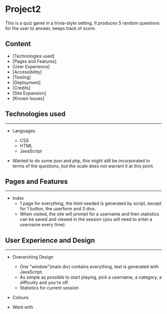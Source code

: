 # Project2

This is a quiz game in a trivia-style setting, It produces 5 random questions for the user to answer, keeps track of score.

## Content

* [Technologies used]
* [Pages and Features]
* [User Experience]
* [Accessibility]
* [Testing]
* [Deployment]
* [Credits]
* [Site Expansion]
* [Known Issues]


## Technologies used
---

* Languages
  * CSS
  * HTML
  * JavaScript

* Wanted to do some json and php, this might still be incorporated in terms of the questions, but the scale does not warrant it at this point.


## Pages and Features
---

* Index
  * 1 page for everything, the html needed is generated by script, except for 1 button, the userform and 3 divs.
  * When visited, the site will prompt for a username and then statistics can be saved and viewed in the session (you will need to enter a username every time).
 
 

## User Experience and Design
---

* Overarching Design
  * One "window"(main div) contains everything, text is generated with JavaScript.
  * As simple as possible to start playing, pick a username, a category, a difficulty and you're off.
  * Statistics for current session

* Colours
 * Went with 

